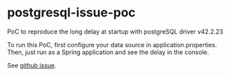 # postgresql-issue-poc
PoC to reproduce the long delay at startup with postgreSQL driver v42.2.23

To run this PoC, first configure your data source in application.properties. Then, just run as a Spring application and see the delay in the console.

See [github issue](https://github.com/pgjdbc/pgjdbc/issues/2236).